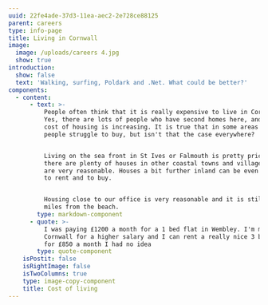 ```yaml
---
uuid: 22fe4ade-37d3-11ea-aec2-2e728ce88125
parent: careers
type: info-page
title: Living in Cornwall
image:
  image: /uploads/careers 4.jpg
  show: true
introduction:
  show: false
  text: 'Walking, surfing, Poldark and .Net. What could be better?'
components:
  - content:
      - text: >-
          People often think that it is really expensive to live in Cornwall.
          Yes, there are lots of people who have second homes here, and yes the
          cost of housing is increasing. It is true that in some areas local
          people struggle to buy, but isn't that the case everywhere? 


          Living on the sea front in St Ives or Falmouth is pretty pricey, but
          there are plenty of houses in other coastal towns and villages which
          are very reasonable. Houses a bit further inland can be even cheaper
          to rent and to buy. 


          Housing close to our office is very reasonable and it is still only 4
          miles from the beach.
        type: markdown-component
      - quote: >-
          I was paying £1200 a month for a 1 bed flat in Wembley. I'm moving to
          Cornwall for a higher salary and I can rent a really nice 3 bed house
          for £850 a month I had no idea
        type: quote-component
    isPostit: false
    isRightImage: false
    isTwoColumns: true
    type: image-copy-component
    title: Cost of living
---
```



